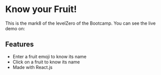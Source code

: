 # Know your Fruit!

This is the mark8 of the levelZero of the Bootcamp. You can see the live demo on:

## Features

- Enter a fruit emoji to know its name
- Click on a fruit to know its name
- Made with React.js
